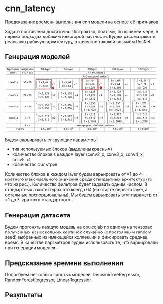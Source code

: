 # cnn_latency
Предсказание времени выполнения cnn модели на основе её признаков

Задача поставлена достаточно абстрактно, поэтому, по крайней мере, в первых подходах добавим некоторой частности. Будем рассматривать реальную рабочую архитектуру, в качестве таковой возьмём ResNet.


## Генерация моделей

<img src=".github/cd3cf4f38d.jpeg" width="900" style="max-width: 100%;">

Будем варьировать следующие параметры: 
  - тип используемых блоков (выделены красным)
  - количество блоков в каждом layer (conv2_x, conv3_x, conv4_x, conv5_x)
  - количество фильтров

Количество блоков в каждом layer будем варьировать от =1 до 4-кратного максимального значения среди стандартных архитектур (те что на рис.). Количество фильтров будет задавать одним числом. В стандартных архитектурах это всегда 64 (на старте первого layer, а остальные пропорциональны). Мы будем варьировать 
этот параметр от =1 до 3-кратного стандартного. 


## Генерация датасета

Будем прогонять каждую модель на cpu colab по одному на тензорах полученных из нескольких картинок случайно (с постоянным random seed) выбранных из имеющейся коллекции и фиксировать среднее время. В качестве параметров будем использовать те, что варьировали при генерации моделей. 


## Предсказание времени выполнения

Попробуем несколько простых моделей: DecisionTreeRegressor, RandomForestRegressor, LinearRegression.


## Результаты
